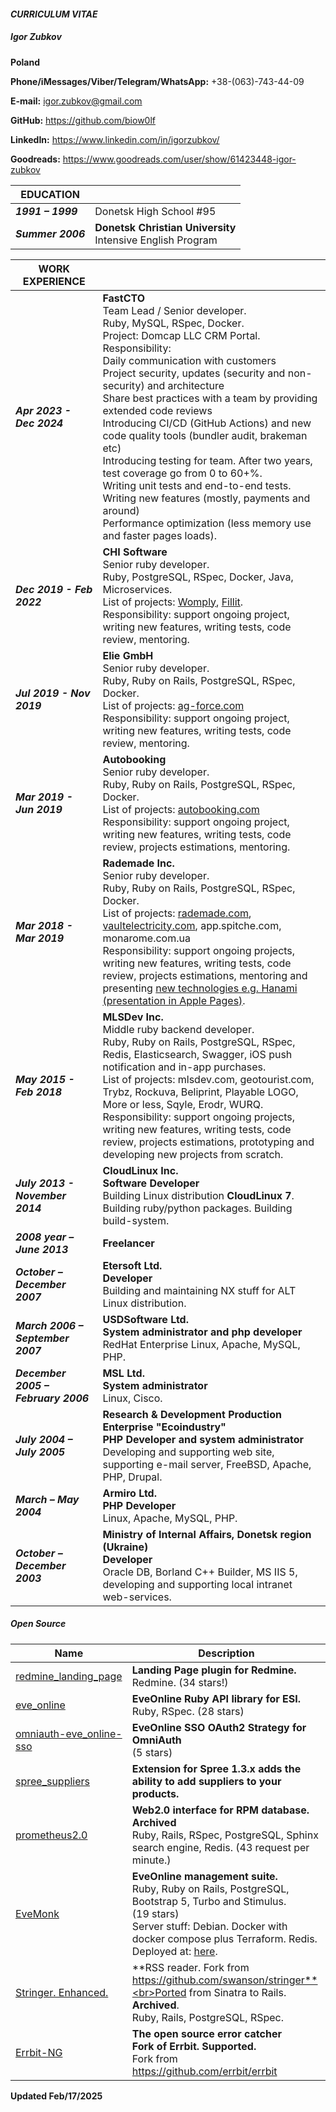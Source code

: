 #### *CURRICULUM VITAE*

##### *Igor Zubkov*

**Poland**

**Phone/iMessages/Viber/Telegram/WhatsApp:** +38-(063)-743-44-09

**E-mail:** igor.zubkov@gmail.com

**GitHub:** https://github.com/biow0lf

**LinkedIn:** https://www.linkedin.com/in/igorzubkov/

**Goodreads:** https://www.goodreads.com/user/show/61423448-igor-zubkov

| EDUCATION         |                                                                    |
|-------------------|--------------------------------------------------------------------|
| **_1991 – 1999_** | Donetsk High School #95                                            |
| **_Summer 2006_** | **Donetsk Christian University**<br>Intensive English Program      |

| WORK EXPERIENCE                     |                                                                                                                                                                                                                                                                                                                                                                                                                                                                                                                                                                                                                                                                                    |
|-------------------------------------|------------------------------------------------------------------------------------------------------------------------------------------------------------------------------------------------------------------------------------------------------------------------------------------------------------------------------------------------------------------------------------------------------------------------------------------------------------------------------------------------------------------------------------------------------------------------------------------------------------------------------------------------------------------------------------|
| **_Apr 2023 - Dec 2024_**           | **FastCTO**<br>Team Lead / Senior developer.<br>Ruby, MySQL, RSpec, Docker.<br>Project: Domcap LLC CRM Portal.<br>Responsibility:<br>Daily communication with customers<br>Project security, updates (security and non-security) and architecture<br>Share best practices with a team by providing extended code reviews<br>Introducing CI/CD (GitHub Actions) and new code quality tools (bundler audit, brakeman etc)<br>Introducing testing for team. After two years, test coverage go from 0 to 60+%.<br>Writing unit tests and end-to-end tests.<br>Writing new features (mostly, payments and around)<br>Performance optimization (less memory use and faster pages loads). |
| **_Dec 2019 - Feb 2022_**           | **CHI Software**<br>Senior ruby developer.<br>Ruby, PostgreSQL, RSpec, Docker, Java, Microservices.<br>List of projects: <a href="https://www.womply.com">Womply</a>, <a href="https://fillit.com">Fillit</a>. <br>Responsibility: support ongoing project, writing new features, writing tests, code review, mentoring.                                                                                                                                                                                                                                                                                                                                                           |
| **_Jul 2019 - Nov 2019_**           | **Elie GmbH**<br>Senior ruby developer.<br>Ruby, Ruby on Rails, PostgreSQL, RSpec, Docker.<br>List of projects: <a href="https://ag-force.com">ag-force.com</a><br>Responsibility: support ongoing project, writing new features, writing tests, code review, mentoring.                                                                                                                                                                                                                                                                                                                                                                                                           |
| **_Mar 2019 - Jun 2019_**           | **Autobooking**<br>Senior ruby developer.<br>Ruby, Ruby on Rails, PostgreSQL, RSpec, Docker.<br>List of projects: <a href="https://autobooking.com/">autobooking.com</a><br>Responsibility: support ongoing project, writing new features, writing tests, code review, projects estimations, mentoring.                                                                                                                                                                                                                                                                                                                                                                            |
| **_Mar 2018 - Mar 2019_**           | **Rademade Inc.**<br>Senior ruby developer.<br>Ruby, Ruby on Rails, PostgreSQL, RSpec, Docker.<br>List of projects: <a href="https://rademade.com/">rademade.com</a>, <a href="https://www.vaultelectricity.com">vaultelectricity.com</a>, app.spitche.com, monarome.com.ua<br>Responsibility: support ongoing projects, writing new features, writing tests, code review, projects estimations, mentoring and presenting <a href="https://github.com/biow0lf/hanami_blog_workshop/blob/master/hanami.key">new technologies e.g. Hanami (presentation in Apple Pages)</a>.                                                                                                         |
| **_May 2015 - Feb 2018_**           | **MLSDev Inc.**<br>Middle ruby backend developer.<br>Ruby, Ruby on Rails, PostgreSQL, RSpec, Redis, Elasticsearch, Swagger, iOS push notification and in-app purchases.<br>List of projects: mlsdev.com, geotourist.com, Trybz, Rockuva, Beliprint, Playable LOGO, More or less, Sqyle, Erodr, WURQ.<br>Responsibility: support ongoing projects, writing new features, writing tests, code review, projects estimations, prototyping and developing new projects from scratch.                                                                                                                                                                                                    |
| **_July 2013 - November 2014_**     | **CloudLinux Inc.**<br>**Software Developer**<br>Building Linux distribution **CloudLinux 7**. Building ruby/python packages. Building build-system.                                                                                                                                                                                                                                                                                                                                                                                                                                                                                                                               |
| **_2008 year – June 2013_**         | **Freelancer**                                                                                                                                                                                                                                                                                                                                                                                                                                                                                                                                                                                                                                                                     |
| **_October – December 2007_**       | **Etersoft Ltd.**<br>**Developer**<br>Building and maintaining NX stuff for ALT Linux distribution.                                                                                                                                                                                                                                                                                                                                                                                                                                                                                                                                                                                |
| **_March 2006 – September 2007_**   | **USDSoftware Ltd.**<br>**System administrator and php developer**<br>RedHat Enterprise Linux, Apache, MySQL, PHP.                                                                                                                                                                                                                                                                                                                                                                                                                                                                                                                                                                 |
| **_December 2005 – February 2006_** | **MSL Ltd.**<br>**System administrator**<br>Linux, Cisco.                                                                                                                                                                                                                                                                                                                                                                                                                                                                                                                                                                                                                          |
| **_July 2004 – July 2005_**         | **Research & Development Production Enterprise "Ecoindustry"**<br>**PHP Developer and system administrator**<br>Developing and supporting web site, supporting e-mail server, FreeBSD, Apache, PHP, Drupal.                                                                                                                                                                                                                                                                                                                                                                                                                                                                        |
| **_March – May 2004_**              | **Armiro Ltd.**<br>**PHP Developer**<br>Linux, Apache, MySQL, PHP.                                                                                                                                                                                                                                                                                                                                                                                                                                                                                                                                                                                                                 |
| **_October – December 2003_**       | **Ministry of Internal Affairs, Donetsk region (Ukraine)**<br>**Developer**<br>Oracle DB, Borland C++ Builder, MS IIS 5, developing and supporting local intranet web-services.                                                                                                                                                                                                                                                                                                                                                                                                                                                                                                    |

##### Open Source

| Name                                                                                     | Description                                                                                                                                                                                                                                               |
|------------------------------------------------------------------------------------------|-----------------------------------------------------------------------------------------------------------------------------------------------------------------------------------------------------------------------------------------------------------|
| <a href="https://github.com/biow0lf/redmine_landing_page">redmine_landing_page<a>        | **Landing Page plugin for Redmine.**<br>Redmine. (34 stars!)                                                                                                                                                                                              |
| <a href="https://github.com/evemonk/eve_online">eve_online</a>                           | **EveOnline Ruby API library for ESI.**<br>Ruby, RSpec. (28 stars)                                                                                                                                                                                        |
| <a href="https://github.com/evemonk/omniauth-eve_online-sso">omniauth-eve_online-sso</a> | **EveOnline SSO OAuth2 Strategy for OmniAuth**<br> (5 stars)                                                                                                                                                                                              |
| <a href="https://github.com/biow0lf/spree_suppliers">spree_suppliers</a>                 | **Extension for Spree 1.3.x adds the ability to add suppliers to your products.**                                                                                                                                                                         |
| <a href="https://github.com/biow0lf/prometheus2.0">prometheus2.0</a>                     | **Web2.0 interface for RPM database.** **Archived**<br>Ruby, Rails, RSpec, PostgreSQL, Sphinx search engine, Redis. (43 request per minute.)                                                                                                              |
| <a href="https://github.com/evemonk/evemonk">EveMonk</a>                                 | **EveOnline management suite.**<br>Ruby, Ruby on Rails, PostgreSQL, Bootstrap 5, Turbo and Stimulus.<br> (19 stars) <br> Server stuff: Debian. Docker with docker compose plus Terraform. Redis.<br> Deployed at: <a href="https://evemonk.com/">here</a>.|
| <a href="https://github.com/biow0lf/stringer">Stringer. Enhanced.</a>                    | **RSS reader. Fork from https://github.com/swanson/stringer**<br>Ported from Sinatra to Rails. **Archived**.<br>Ruby, Rails, PostgreSQL, RSpec.                                                                                                           |
| <a href="https://github.com/errbit-ng/errbit-ng">Errbit-NG</a>                           | **The open source error catcher<br>Fork of Errbit. Supported.**<br>Fork from https://github.com/errbit/errbit                                                                                                                                             |

**Updated Feb/17/2025**
